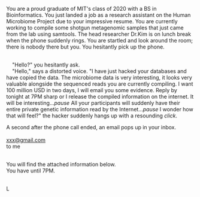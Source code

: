 You are a proud graduate of MIT's class of 2020 with a BS in Bioinformatics. You just landed a job as a research assistant on the Human Microbiome Project due to your impressive resume. You are currently working to compile some shotgun metagenomic samples that just came from the lab using samtools. The head researcher Dr.Kim is on lunch break when the phone suddenly rings. You are startled and look around the room; there is nobody there but you. You hesitantly pick up the phone. <br/><br/>

&nbsp;&nbsp;&nbsp;&nbsp;"Hello?" you hesitantly ask. <br/>
&nbsp;&nbsp;&nbsp;&nbsp;"Hello," says a distorted voice. "I have just hacked your databases and have copied the data. The microbiome data is very interesting, it looks very valuable alongside the sequenced reads you are currently compiling. I want 100 million USD in two days, I will email you some evidence. Reply by tonight at 7PM sharp or I release the compiled information on the internet. It will be interesting...*pause* All your participants will suddenly have their entire private genetic information read by the Internet...*pause* I wonder how that will feel?" the hacker suddenly hangs up with a resounding *click*. <br/>

A second after the phone call ended, an email pops up in your inbox. <br/><br/>
xxx@gmail.com <br/>
to me <br/><br/>

You will find the attached information below. <br/>
You have until 7PM. <br/><br/>

L <br/><br/>
